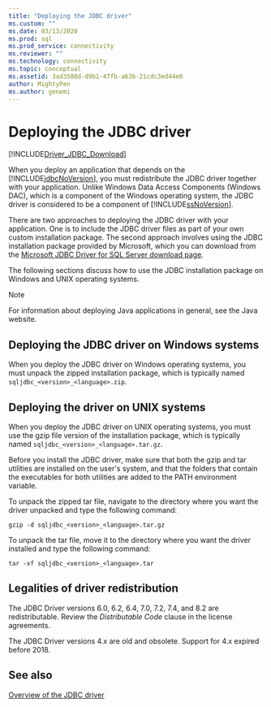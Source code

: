 ```yaml
---
title: "Deploying the JDBC driver"
ms.custom: ""
ms.date: 03/13/2020
ms.prod: sql
ms.prod_service: connectivity
ms.reviewer: ""
ms.technology: connectivity
ms.topic: conceptual
ms.assetid: 3ad3508d-d9b1-47fb-a63b-21cdc3ed44e0
author: MightyPen
ms.author: genemi
---
```

# Deploying the JDBC driver

[!INCLUDE[Driver_JDBC_Download](../../includes/driver_jdbc_download.md)]

When you deploy an application that depends on the [!INCLUDE[jdbcNoVersion](../../includes/jdbcnoversion_md.md)], you must redistribute the JDBC driver together with your application. Unlike Windows Data Access Components (Windows DAC), which is a component of the Windows operating system, the JDBC driver is considered to be a component of [!INCLUDE[ssNoVersion](../../includes/ssnoversion-md.md)].  
  
There are two approaches to deploying the JDBC driver with your application. One is to include the JDBC driver files as part of your own custom installation package. The second approach involves using the JDBC installation package provided by Microsoft, which you can download from the [Microsoft JDBC Driver for SQL Server download page](download-microsoft-jdbc-driver-for-sql-server.md).  
  
The following sections discuss how to use the JDBC installation package on Windows and UNIX operating systems.  
  
> [!NOTE]  
> For information about deploying Java applications in general, see the Java website.  
  
## Deploying the JDBC driver on Windows systems

When you deploy the JDBC driver on Windows operating systems, you must unpack the zipped installation package, which is typically named `sqljdbc_<version>_<language>.zip`.

## Deploying the driver on UNIX systems

When you deploy the JDBC driver on UNIX operating systems, you must use the gzip file version of the installation package, which is typically named `sqljdbc_<version>_<language>.tar.gz`.  
  
Before you install the JDBC driver, make sure that both the gzip and tar utilities are installed on the user's system, and that the folders that contain the executables for both utilities are added to the PATH environment variable.  
  
To unpack the zipped tar file, navigate to the directory where you want the driver unpacked and type the following command:  
  
`gzip -d sqljdbc_<version>_<language>.tar.gz`  
  
To unpack the tar file, move it to the directory where you want the driver installed and type the following command:  
  
`tar -xf sqljdbc_<version>_<language>.tar`  

## Legalities of driver redistribution

The JDBC Driver versions 6.0, 6.2, 6.4, 7.0, 7.2, 7.4, and 8.2 are redistributable. Review the _Distributable Code_ clause in the license agreements.

The JDBC Driver versions 4.x are old and obsolete. Support for 4.x expired before 2018.

## See also

[Overview of the JDBC driver](../../connect/jdbc/overview-of-the-jdbc-driver.md)  
